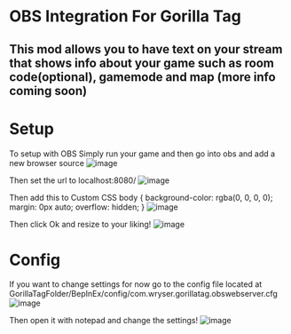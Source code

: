 # OBS Integration For Gorilla Tag
## **This mod allows you to have text on your stream that shows info about your game such as room code(optional), gamemode and map (more info coming soon)**

# Setup
To setup with OBS Simply run your game and then go into obs and add a new browser source
![image](https://github.com/user-attachments/assets/36623d92-ea5c-4eac-bbaf-e0cd3b9ff348)

Then set the url to localhost:8080/
![image](https://github.com/user-attachments/assets/e51f9000-42b3-4a17-ba79-1781d121c5b0)

Then add this to Custom CSS
body { background-color: rgba(0, 0, 0, 0); margin: 0px auto; overflow: hidden; }
![image](https://github.com/user-attachments/assets/317badbf-f60a-4c24-80a3-a48306874d69)

Then click Ok and resize to your liking!
![image](https://github.com/user-attachments/assets/c7b4f905-8414-4461-8dc0-55d35415f20b)

# Config
If you want to change settings for now go to the config file located at
GorillaTagFolder/BepInEx/config/com.wryser.gorillatag.obswebserver.cfg
![image](https://github.com/user-attachments/assets/39ac8c02-2167-4ca5-95c7-c8c5c83bc1f5)

Then open it with notepad and change the settings!
![image](https://github.com/user-attachments/assets/dd27453c-b85d-465a-80ad-d31afa358073)


